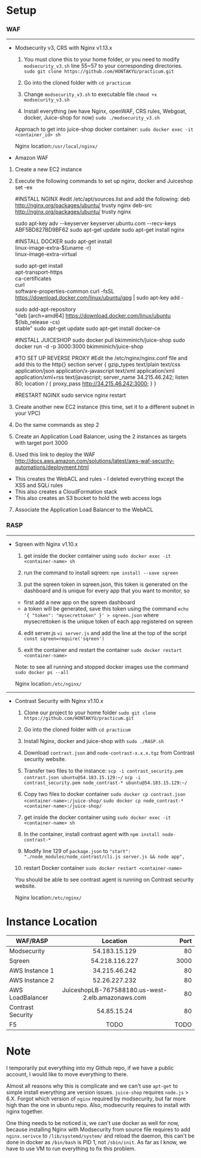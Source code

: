 # Setup 

### WAF
---

* Modsecurity v3, CRS with Nginx v1.13.x
	
   1. You must clone this to your home folder, or you need to modify `modsecurity_v3.sh` line 55~57 to your corresponding directories. `sudo git clone https://github.com/HONTAKYU/practicum.git`

   2. Go into the cloned folder with `cd practicum`

   3. Change `modsecurity_v3.sh` to executable file `chmod +x modsecurity_v3.sh`

   4. Install everything (we have Nginx, openWAF, CRS rules, Webgoat, docker, Juice-shop for now) `sudo ./modsecurity_v3.sh`

   Approach to get into juice-shop docker container: `sudo docker exec -it <container_id> sh`

   Nginx location:`/usr/local/nginx/`

* Amazon WAF
1. Create a new EC2 instance
2. Execute the following commands to set up nginx, docker and Juiceshop
	set -ex

	#INSTALL NGINX
	#edit /etc/apt/sources.list and add the following:
		deb http://nginx.org/packages/ubuntu/ trusty nginx
		deb-src http://nginx.org/packages/ubuntu/ trusty nginx

	sudo apt-key adv --keyserver keyserver.ubuntu.com --recv-keys ABF5BD827BD9BF62
	sudo apt-get update
	sudo apt-get install nginx

	#INSTALL DOCKER
	sudo apt-get install \
	    linux-image-extra-$(uname -r) \
	    linux-image-extra-virtual

	sudo apt-get install \
	    apt-transport-https \
	    ca-certificates \
	    curl \
	    software-properties-common
	curl -fsSL https://download.docker.com/linux/ubuntu/gpg | sudo apt-key add -

	sudo add-apt-repository \
	   "deb [arch=amd64] https://download.docker.com/linux/ubuntu \
	   $(lsb_release -cs) \
	   stable"
	sudo apt-get update
	sudo apt-get install docker-ce

	#INSTALL JUICESHOP
	sudo docker pull bkimminich/juice-shop
	sudo docker run -d -p 3000:3000 bkimminich/juice-shop

	#TO SET UP REVERSE PROXY
	#Edit the /etc/nginx/nginx.conf file and add this to the http{} section
	server {
		gzip_types text/plain text/css application/json application/x-javascript
		       text/xml application/xml application/xml+rss text/javascript;
		server_name 34.215.46.242;
		listen 80;
		location / {
			proxy_pass http://34.215.46.242:3000;
		}
	}

	#RESTART NGINX
	sudo service nginx restart

3. Create another new EC2 instance (this time, set it to a different subnet in your VPC)
4. Do the same commands as step 2
5. Create an Application Load Balancer, using the 2 instances as targets with target port 3000
6. Used this link to deploy the WAF http://docs.aws.amazon.com/solutions/latest/aws-waf-security-automations/deployment.html
  - This creates the WebACL and rules - I deleted everything except the XSS and SQLi rules
  - This also creates a CloudFormation stack
  - This also creates an S3 bucket to hold the web access logs
7. Associate the Application Load Balancer to the WebACL

### RASP
---

* Sqreen with Nginx v1.10.x

   1. get inside the docker container using `sudo docker exec -it <container-name> sh`

   2. run the command to install sqreen: `npm install --save sqreen`
   
   3. put the sqreen token in sqreen.json, this token is generated on the dashboard and is unique for every app that you want to monitor, so
    - first add a new app on the sqreen dashboard
	- a token will be generated, save this token using the command `echo '{ "token": "mysecrettoken" }' > sqreen.json` where mysecrettoken is the unique token of each app registered on sqreen
   
   4. edit server.js `vi server.js` and add the line at the top of the script `const sqreen=require('sqreen')`
   
   5. exit the container and restart the container `sudo docker restart <container-name>`
   
   Note: to see all running and stopped docker images use the command `sudo docker ps --all`

   Nginx location:`/etc/nginx/`

---

* Contrast Security with Nginx v1.10.x

   1. Clone our project to your home folder `sudo git clone https://github.com/HONTAKYU/practicum.git`

   2. Go into the cloned folder with `cd practicum`

   3. Install Nginx, docker and juice-shop with `sudo ./RASP.sh`

   4. Download `contrast.json` and `node-contrast-x.x.x.tgz` from Contrast security website.

   5. Transfer two files to the instance:
	`scp -i contrast_security.pem contrast.json ubuntu@54.183.15.129:~/`
	`scp -i contrast_security.pem node_contrast-* ubuntu@54.183.15.129:~/`

   6. Copy two files to docker container 
	`sudo docker cp contrast.json <container-name>:/juice-shop/`
	`sudo docker cp node_contrast-* <container-name>:/juice-shop/`

   7. get inside the docker container using `sudo docker exec -it <container-name> sh`

   8. In the container, install contrast agent with `npm install node-contrast-*`

   9. Modify line 129 of `package.json` to `"start": "./node_modules/node_contrast/cli.js server.js && node app",`

   10. restart Docker container `sudo docker restart <container-name>` 

   You should be able to see contrast agent is running on Contrast security website.

   Nginx location:`/etc/nginx/`

# Instance Location

|WAF/RASP		|Location 	 	|Port	|
|---------------|:-------------:|------:|
|Modsecurity 	|54.183.15.129	|80		|
|Sqreen			|54.218.116.227	|3000	|
|AWS Instance 1	|34.215.46.242  |80     |
|AWS Instance 2	|52.26.227.232	|80	|
|AWS LoadBalancer|JuiceshopLB-767588180.us-west-2.elb.amazonaws.com|80	|
|Contrast Security|54.85.15.24  |80     |
|F5				|TODO			|TODO	|

# Note

I temporarily put everything into my Github repo, if we have a public account, I would like to move everything to there.

Almost all reasons why this is complicate and we can't use `apt-get` to simple install everything are version issues. `juice-shop` requires `node.js` > 6.X. Forgot which version of `nginx` required by modsecurity, but far more high than the one in ubuntu repo. Also, modsecurity requires to install with nginx together.

One thing needs to be noticed is, we can't use docker as well for now, because installing Nginx with Modsecurity from source file requires to add `nginx.serivce` to `/lib/systemd/system/` and reload the daemon, this can't be done in docker as `/bin/bash` is PID 1, not `/sbin/init`. As far as I know, we have to use VM to run everything to fix this problem.
